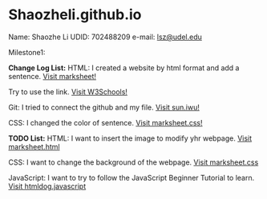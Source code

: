 # Shaozheli.github.io
Name: Shaozhe Li
UDID: 702488209
e-mail: lsz@udel.edu

Milestone1: 

<strong>Change Log List:</strong>
HTML: I created a website by html format and add a sentence. <a href="https://marksheet.io/html-syntax.html">Visit marksheet!</a>

Try to use the link. <a href="https://www.w3schools.com/html/html_links.asp">Visit W3Schools!</a>

Git: I tried to connect the github and my file.  <a href="https://sun.iwu.edu/~mliffito/cs_codex/posts/git-cookbook/">Visit sun.iwu!</a>

CSS: I changed the color of sentence. <a href="https://marksheet.io/why-css-exists.html">Visit marksheet.css!</a>

<strong>TODO List:</strong>
HTML: I want to insert the image to modify yhr webpage. <a href="https://marksheet.io/html-syntax.html">Visit marksheet.html</a>

CSS: I want to change the background of the webpage. <a href="https://marksheet.io/css-syntax.html">Visit marksheet.css</a>

JavaScript: I want to try to follow the JavaScript Beginner Tutorial to learn. <a href="https://htmldog.com/guides/javascript/beginner/">Visit htmldog.javascript</a>
